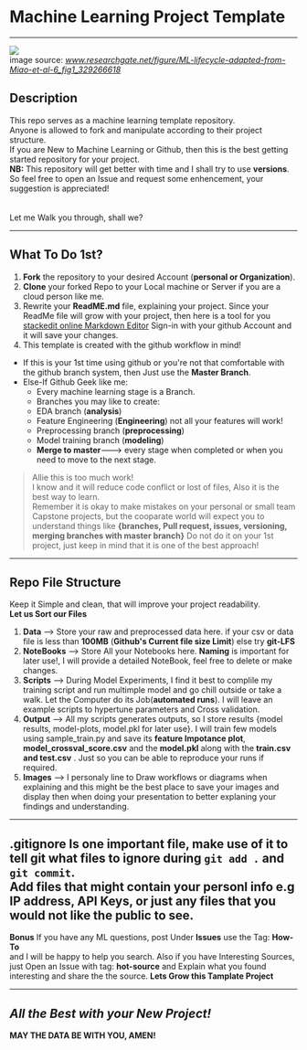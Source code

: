 # Machine Learning Project Template
---
![](https://www.researchgate.net/publication/329266618/figure/fig1/AS:698144849399809@1543462111704/ML-lifecycle-adapted-from-Miao-et-al-6.png)<br>
image source: *www.researchgate.net/figure/ML-lifecycle-adapted-from-Miao-et-al-6_fig1_329266618* <br>
## Description
This repo serves as a machine learning template repository.<br>
Anyone is allowed to fork and manipulate according to their project structure.<br>
If you are New to Machine Learning or Github, then this is the best getting started repository for your project.<br>
**NB:** This repository will get better with time and I shall try to use **versions**. So feel free to open an Issue and request some enhencement, your suggestion is appreciated!<br>
<br><br>
Let me Walk you through, shall we?
<hr>

## What To Do 1st?
1. **Fork** the repository to your desired Account (**personal or Organization**).
2. **Clone** your forked Repo to your Local machine or  Server if you are a cloud person like me.
3. Rewrite your **ReadME.md** file, explaining your project. Since your ReadMe file will grow with your project, then here is a tool for you [stackedit online Markdown Editor](https://stackedit.io/) Sign-in with your github Account and it will save your changes.
4. This template is created with the github workflow in mind!
 - If this is your 1st time using github or you're not that comfortable with the github branch system, then Just use the **Master Branch**.
 - Else-If Github Geek like me:
    - Every machine learning stage is a Branch.
    - Branches you may like to create:
     - EDA branch (**analysis**)
     - Feature Engineering (**Engineering**) not all your features will work!
     - Preprocessing branch (**preprocessing**) 
     - Model training branch (**modeling**)
     - **Merge to master**---> every stage when completed or when you need to move to the next stage.
 
> Allie this is too much work!<br>
  I know and it will reduce code conflict or lost of files, Also it is the best way to learn.<br>
  Remember it is okay to make mistakes on your personal or small team Capstone projects, but the cooparate world will expect you to     understand things like **{branches, Pull request, issues, versioning, merging branches with  master branch}**
  Do not do it on your 1st project, just keep in mind that it is one of the best approach!
---

## Repo File Structure
Keep it Simple and clean, that will improve your project readability.<br>
**Let us Sort our Files**
1. **Data** --> Store your raw and preprocessed data here. if your csv or data file is less than **100MB** (**Github's Current file size Limit**) else try **git-LFS**
2. **NoteBooks** --> Store All your Notebooks here. **Naming** is important for later use!, I will provide a detailed NoteBook, feel free to delete or make changes.
3. **Scripts** --> During Model Experiments, I find it best to complile my training script and run multimple model and go chill outside or take a walk. Let the Computer do its Job(**automated runs**). I will leave an example scripts to hypertune parameters and Cross validation.
4. **Output** --> All my scripts generates outputs, so I store results {model results, model-plots, model.pkl for later use}. I will  train few models using sample_train.py and save its **feature Impotance plot**, **model_crossval_score.csv** and the **model.pkl** along with the **train.csv and test.csv** . Just so you can be able to reproduce your runs if required.
5. **Images** --> I personaly line to Draw workflows or diagrams when explaining and this might be the best place to save your images and display then when doing your presentation to better explaning your findings and understanding.

---
**.gitignore**
Is one important file, make use of it to tell **git** what files to ignore during ```git add .```  and ```git commit```.<br>
Add files that might contain your personl info e.g IP address, API Keys, or just any files that you would not like the public to see.
<br>
---
**Bonus**
If you have any ML questions, post Under **Issues** use the Tag: **How-To**<br>
and I will be happy to help you search. Also if you have Interesting Sources, just Open an Issue with tag: **hot-source** and Explain what you found interesting and share the the source. **Lets Grow this Tamplate Project**<br>

---

*All the Best with your New Project!*
---
**MAY THE DATA BE WITH YOU, AMEN!**
